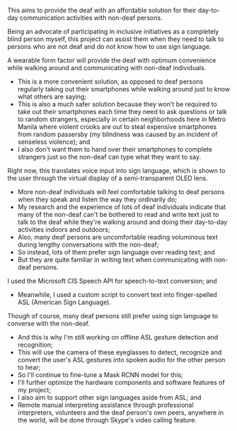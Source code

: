 This aims to provide the deaf with an affordable solution for their day-to-day communication activities with non-deaf persons.

Being an advocate of participating in inclusive initiatives as a completely blind person myself, this project can assist them when they need to talk to persons who are not deaf and do not know how to use sign language.

A wearable form factor will provide the deaf with optimum convenience while walking around and communicating with non-deaf individuals.
-  This is a more convenient solution, as opposed to deaf persons regularly taking out their smartphones while walking around just to know what others are saying;
-  This is also a much safer solution because they won't be required to take out their smartphones each time they need to ask questions or talk to random strangers, especially in certain neighborhoods here in Metro Manila where violent crooks are out to steal expensive smartphones from random passersby (my blindness was caused by an incident of senseless violence); and
-  I also don't want them to hand over their smartphones to complete strangers just so the non-deaf can type what they want to say.

Right now, this translates voice input into sign language, which is shown to the user through the virtual display of a semi-transparent OLED lens.
-  More non-deaf individuals will feel comfortable talking to deaf persons when they speak and listen the way they ordinarily do;
-  My research and the experience of lots of deaf individuals indicate that many of the non-deaf can't be bothered to read and write text just to talk to the deaf while they're walking around and doing their day-to-day activities indoors and outdoors;
-  Also, many deaf persons are uncomfortable reading voluminous text during lengthy conversations with the non-deaf;
-  So instead, lots of them prefer sign language over reading text; and
-  But they are quite familiar in writing text when communicating with non-deaf persons.

I used the Microsoft CIS Speech API for speech-to-text conversion; and
-  Meanwhile, I used a custom script to convert text into finger-spelled ASL (American Sign Language).

Though of course, many deaf persons still prefer using sign language to converse with the non-deaf.
-  And this is why I'm still working on offline ASL gesture detection and recognition;
-  This will use the camera of these eyeglasses to detect, recognize and convert the user's ASL gestures into spoken audio for the other person to hear;
-  So I'll continue to fine-tune a Mask RCNN model for this;
-  I'll further optimize the hardware components and software features of my project;
-  I also aim to support other sign languages aside from ASL; and
-  Remote manual interpreting assistance through professional interpreters, volunteers and the deaf person's own peers, anywhere in the world, will be done through Skype's video calling feature.

